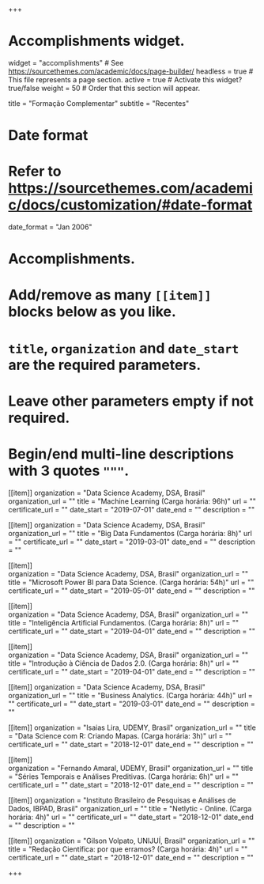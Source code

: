+++
# Accomplishments widget.
widget = "accomplishments"  # See https://sourcethemes.com/academic/docs/page-builder/
headless = true  # This file represents a page section.
active = true  # Activate this widget? true/false
weight = 50  # Order that this section will appear.

title = "Formação Complementar"
subtitle = "Recentes"

# Date format
#   Refer to https://sourcethemes.com/academic/docs/customization/#date-format
date_format = "Jan 2006"

# Accomplishments.
#   Add/remove as many `[[item]]` blocks below as you like.
#   `title`, `organization` and `date_start` are the required parameters.
#   Leave other parameters empty if not required.
#   Begin/end multi-line descriptions with 3 quotes `"""`.

[[item]]
  organization = "Data Science Academy, DSA, Brasil"
  organization_url = ""
  title = "Machine Learning (Carga horária: 96h)"
  url = ""
  certificate_url = ""
  date_start = "2019-07-01"
  date_end = ""
  description = ""

[[item]]
  organization = "Data Science Academy, DSA, Brasil"
  organization_url = ""
  title = "Big Data Fundamentos (Carga horária: 8h)"
  url = ""
  certificate_url = ""
  date_start = "2019-03-01"
  date_end = ""
  description = ""

  
[[item]]  
  organization = "Data Science Academy, DSA, Brasil"
  organization_url = ""
  title = "Microsoft Power BI para Data Science. (Carga horária: 54h)"
  url = ""
  certificate_url = ""
  date_start = "2019-05-01"
  date_end = ""
  description = ""

  
[[item]]  
  organization = "Data Science Academy, DSA, Brasil"
  organization_url = ""
  title = "Inteligência Artificial Fundamentos. (Carga horária: 8h)"
  url = ""
  certificate_url = ""
  date_start = "2019-04-01"
  date_end = ""
  description = ""

  
[[item]]  
  organization = "Data Science Academy, DSA, Brasil"
  organization_url = ""
  title = "Introdução à Ciência de Dados 2.0. (Carga horária: 8h)"
  url = ""
  certificate_url = ""
  date_start = "2019-04-01"
  date_end = ""
  description = ""

  
[[item]]
  organization = "Data Science Academy, DSA, Brasil"
  organization_url = ""
  title = "Business Analytics. (Carga horária: 44h)"
  url = ""
  certificate_url = ""
  date_start = "2019-03-01"
  date_end = ""
  description = ""

  
[[item]]
  organization = "Isaias Lira, UDEMY, Brasil"
  organization_url = ""
  title = "Data Science com R: Criando Mapas. (Carga horária: 3h)"
  url = ""
  certificate_url = ""
  date_start = "2018-12-01"
  date_end = ""
  description = ""

[[item]]  
  organization = "Fernando Amaral, UDEMY, Brasil"
  organization_url = ""
  title = "Séries Temporais e Análises Preditivas. (Carga horária: 6h)"
  url = ""
  certificate_url = ""
  date_start = "2018-12-01"
  date_end = ""
  description = ""

[[item]]
  organization = "Instituto Brasileiro de Pesquisas e Análises de Dados, IBPAD, Brasil"
  organization_url = ""
  title = "Netlytic - Online. (Carga horária: 4h)"
  url = ""
  certificate_url = ""
  date_start = "2018-12-01"
  date_end = ""
  description = ""

[[item]]
  organization = "Gilson Volpato, UNIJUÍ, Brasil"
  organization_url = ""
  title = "Redação Científica: por que erramos? (Carga horária: 4h)"
  url = ""
  certificate_url = ""
  date_start = "2018-12-01"
  date_end = ""
  description = ""

+++


